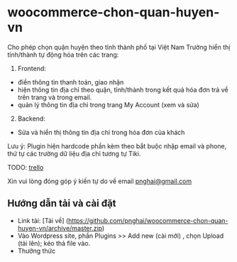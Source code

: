 # woocommerce-chon-quan-huyen-vn
Cho phép chọn quận huyện theo tỉnh thành phố tại Việt Nam
Trường hiển thị tỉnh/thành tự động hóa trên các trang: 

1. Frontend:

  * điền thông tin thanh toán, giao nhận
  * hiện thông tin địa chỉ theo quận, tỉnh/thành trong kết quả hóa đơn trả về trên trang và trong email.
  * quản lý thông tin địa chỉ trong trang My Account (xem và sửa)
  
2. Backend:

  * Sửa và hiển thị thông tin địa chỉ trong hóa đơn của khách

Lưu ý: Plugin hiện hardcode phần kèm theo bắt buộc nhập email và phone, thứ tự các trường dữ liệu địa chỉ tương tự Tiki.

TODO: [trello](https://trello.com/b/po3M6x4s/plugin-vietnamese-woocommerce-district)

Xin vui lòng đóng góp ý kiến tự do về email [pnghai@gmail.com](mailto:pnghai@gmail.com)

## Hướng dẫn tải và cài đặt

- Link tải: [Tải về] (https://github.com/pnghai/woocommerce-chon-quan-huyen-vn/archive/master.zip)
- Vào Wordpress site, phần Plugins >> Add new (cài mới) , chọn Upload (tải lên); kéo thả file vào.
- Thưởng thức